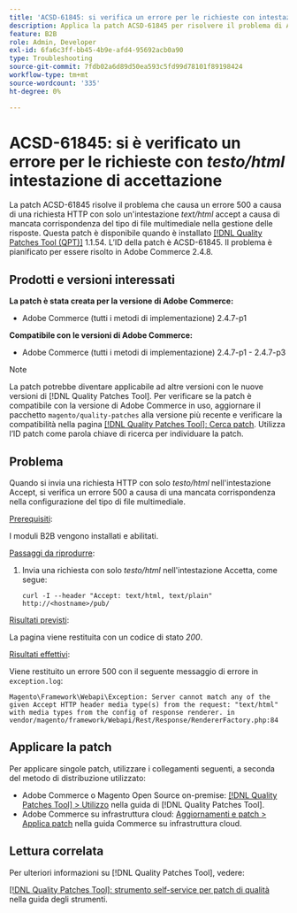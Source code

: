 ```yaml
---
title: 'ACSD-61845: si verifica un errore per le richieste con intestazione di accettazione testo/html'
description: Applica la patch ACSD-61845 per risolvere il problema di Adobe Commerce, per cui l’invio di una richiesta HTTP con solo un’intestazione *text/html* accept causa un errore 500, con i moduli B2B installati.
feature: B2B
role: Admin, Developer
exl-id: 6fa6c3ff-bb45-4b9e-afd4-95692acb0a90
type: Troubleshooting
source-git-commit: 7fdb02a6d89d50ea593c5fd99d78101f89198424
workflow-type: tm+mt
source-wordcount: '335'
ht-degree: 0%

---
```


# ACSD-61845: si è verificato un errore per le richieste con *testo/html* intestazione di accettazione

La patch ACSD-61845 risolve il problema che causa un errore 500 a causa di una richiesta HTTP con solo un&#39;intestazione *text/html* accept a causa di mancata corrispondenza del tipo di file multimediale nella gestione delle risposte. Questa patch è disponibile quando è installato [[!DNL Quality Patches Tool (QPT)]](/help/tools/quality-patches-tool/quality-patches-tool-to-self-serve-quality-patches.md) 1.1.54. L’ID della patch è ACSD-61845. Il problema è pianificato per essere risolto in Adobe Commerce 2.4.8.

## Prodotti e versioni interessati

**La patch è stata creata per la versione di Adobe Commerce:**

* Adobe Commerce (tutti i metodi di implementazione) 2.4.7-p1

**Compatibile con le versioni di Adobe Commerce:**

* Adobe Commerce (tutti i metodi di implementazione) 2.4.7-p1 - 2.4.7-p3

>[!NOTE]
>
>La patch potrebbe diventare applicabile ad altre versioni con le nuove versioni di [!DNL Quality Patches Tool]. Per verificare se la patch è compatibile con la versione di Adobe Commerce in uso, aggiornare il pacchetto `magento/quality-patches` alla versione più recente e verificare la compatibilità nella pagina [[!DNL Quality Patches Tool]: Cerca patch](https://experienceleague.adobe.com/tools/commerce-quality-patches/index.html). Utilizza l’ID patch come parola chiave di ricerca per individuare la patch.

## Problema

Quando si invia una richiesta HTTP con solo *testo/html* nell&#39;intestazione Accept, si verifica un errore 500 a causa di una mancata corrispondenza nella configurazione del tipo di file multimediale.

<u>Prerequisiti</u>:

I moduli B2B vengono installati e abilitati.

<u>Passaggi da riprodurre</u>:

1. Invia una richiesta con solo *testo/html* nell&#39;intestazione Accetta, come segue:

   ```
   curl -I --header "Accept: text/html, text/plain" http://<hostname>/pub/
   ```

<u>Risultati previsti</u>:

La pagina viene restituita con un codice di stato *200*.

<u>Risultati effettivi</u>:

Viene restituito un errore 500 con il seguente messaggio di errore in `exception.log`:

```
Magento\Framework\Webapi\Exception: Server cannot match any of the given Accept HTTP header media type(s) from the request: "text/html" with media types from the config of response renderer. in vendor/magento/framework/Webapi/Rest/Response/RendererFactory.php:84
```

## Applicare la patch

Per applicare singole patch, utilizzare i collegamenti seguenti, a seconda del metodo di distribuzione utilizzato:

* Adobe Commerce o Magento Open Source on-premise: [[!DNL Quality Patches Tool] > Utilizzo](/help/tools/quality-patches-tool/usage.md) nella guida di [!DNL Quality Patches Tool].
* Adobe Commerce su infrastruttura cloud: [Aggiornamenti e patch > Applica patch](https://experienceleague.adobe.com/docs/commerce-cloud-service/user-guide/develop/upgrade/apply-patches.html) nella guida Commerce su infrastruttura cloud.

## Lettura correlata

Per ulteriori informazioni su [!DNL Quality Patches Tool], vedere:

[[!DNL Quality Patches Tool]: strumento self-service per patch di qualità](/help/tools/quality-patches-tool/quality-patches-tool-to-self-serve-quality-patches.md) nella guida degli strumenti.
